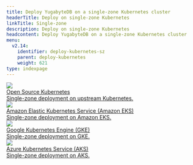 ```yaml
---
title: Deploy YugabyteDB on a single-zone Kubernetes cluster
headerTitle: Deploy on single-zone Kubernetes
linkTitle: Single-zone
description: Deploy on single-zone Kubernetes
headcontent: Deploy YugabyteDB on a single-zone Kubernetes cluster
menu:
  v2.14:
    identifier: deploy-kubernetes-sz
    parent: deploy-kubernetes
    weight: 621
type: indexpage
---
```

<div class="row">

  <div class="col-12 col-md-6 col-lg-12 col-xl-6">
    <a class="section-link icon-offset" href="oss/helm-chart/">
      <div class="head">
        <img class="icon" src="/images/section_icons/deploy/kubernetes.png" aria-hidden="true" />
        <div class="title">Open Source Kubernetes</div>
      </div>
      <div class="body">
        Single-zone deployment on upstream Kubernetes.
      </div>
    </a>
  </div>

  <div class="col-12 col-md-6 col-lg-12 col-xl-6">
    <a class="section-link icon-offset" href="eks/helm-chart/">
      <div class="head">
        <img class="icon" src="/images/section_icons/deploy/amazon-eks.png" aria-hidden="true" />
        <div class="title">Amazon Elastic Kubernetes Service (Amazon EKS)</div>
      </div>
      <div class="body">
        Single-zone deployment on Amazon EKS.
      </div>
    </a>
  </div>

  <div class="col-12 col-md-6 col-lg-12 col-xl-6">
    <a class="section-link icon-offset" href="gke/helm-chart/">
      <div class="head">
        <img class="icon" src="/images/section_icons/deploy/gke.png" aria-hidden="true" />
        <div class="title">Google Kubernetes Engine (GKE)</div>
      </div>
      <div class="body">
        Single-zone deployment on GKE.
      </div>
    </a>
  </div>

  <div class="col-12 col-md-6 col-lg-12 col-xl-6">
    <a class="section-link icon-offset" href="aks/helm-chart/">
      <div class="head">
        <img class="icon" src="/images/section_icons/deploy/aks.svg" aria-hidden="true" />
        <div class="title">Azure Kubernetes Service (AKS)</div>
      </div>
      <div class="body">
        Single-zone deployment on AKS.
      </div>
    </a>
  </div>
<!--
  <div class="col-12 col-md-6 col-lg-12 col-xl-6">
    <a class="section-link icon-offset" href="rke/">
      <div class="head">
        <img class="icon" src="/images/section_icons/deploy/rancher.png" aria-hidden="true" />
        <div class="title">Rancher Kubernetes Engine (RKE)</div>
      </div>
      <div class="body">
        Single-cluster deployment on RKE.
      </div>
    </a>
  </div>
-->

</div>
